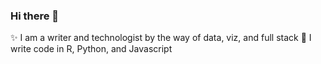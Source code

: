 ### Hi there 👋  

✨ I am a writer and technologist by the way of data, viz, and full stack
🌱 I write code in R, Python, and Javascript




